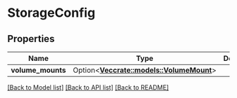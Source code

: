 # StorageConfig

## Properties

Name | Type | Description | Notes
------------ | ------------- | ------------- | -------------
**volume_mounts** | Option<[**Vec<crate::models::VolumeMount>**](VolumeMount.md)> |  | [optional]

[[Back to Model list]](../README.md#documentation-for-models) [[Back to API list]](../README.md#documentation-for-api-endpoints) [[Back to README]](../README.md)


